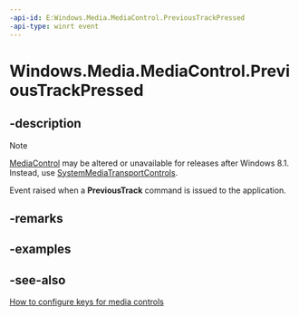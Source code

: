 ```yaml
---
-api-id: E:Windows.Media.MediaControl.PreviousTrackPressed
-api-type: winrt event
---
```


<!-- Event syntax
static public event Windows.Foundation.EventHandler PreviousTrackPressed<object>
-->

# Windows.Media.MediaControl.PreviousTrackPressed

## -description
> [!NOTE]
> [MediaControl](mediacontrol.md) may be altered or unavailable for releases after Windows 8.1. Instead, use [SystemMediaTransportControls](systemmediatransportcontrols.md).

Event raised when a **PreviousTrack** command is issued to the application.

## -remarks


## -examples

## -see-also
[How to configure keys for media controls](http://msdn.microsoft.com/en-us/library/windows/apps/hh452722.aspx)
